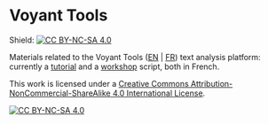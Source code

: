 # Voyant Tools

Shield: [![CC BY-NC-SA 4.0][cc-by-nc-sa-shield]][cc-by-nc-sa]

Materials related to the Voyant Tools ([EN](https://voyant-tools.org/?lang=en) | [FR](https://voyant-tools.org/?lang=fr)) text analysis platform: currently a [tutorial](https://github.com/aurelberra/voyant_tools/blob/master/tutorial/voyant_tools_intro_fr.md) and a [workshop](https://github.com/aurelberra/voyant_tools/blob/master/workshop/2018-06-28_voyant_tools_intro_paris.md) script, both in French.

This work is licensed under a
[Creative Commons Attribution-NonCommercial-ShareAlike 4.0 International License][cc-by-nc-sa].

[![CC BY-NC-SA 4.0][cc-by-nc-sa-image]][cc-by-nc-sa]

[cc-by-nc-sa]: http://creativecommons.org/licenses/by-nc-sa/4.0/
[cc-by-nc-sa-image]: https://licensebuttons.net/l/by-nc-sa/4.0/88x31.png
[cc-by-nc-sa-shield]: https://img.shields.io/badge/License-CC%20BY--NC--SA%204.0-lightgrey.svg
